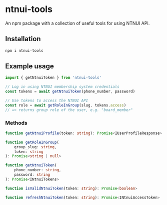 # ntnui-tools

An npm package with a collection of useful tools for using NTNUI API.

## Installation

```sh
npm i ntnui-tools
```

## Example usage

```js
import { getNtnuiToken } from 'ntnui-tools'

// Log in using NTNUI membership system credentials
const tokens = await getNtnuiToken(phone_number, password)

// Use tokens to access the NTNUI API
const role = await getRoleInGroup(slug, tokens.access)
// => returns group role of the user, e.g. "board_member"
```

### Methods

```ts
function getNtnuiProfile(token: string): Promise<IUserProfileResponse>

function getRoleInGroup(
	group_slug: string,
	token: string
): Promise<string | null>

function getNtnuiToken(
	phone_number: string,
	password: string
): Promise<INtnuiTokens>

function isValidNtnuiToken(token: string): Promise<boolean>

function refreshNtnuiToken(token: string): Promise<INtnuiAccessToken>
```
